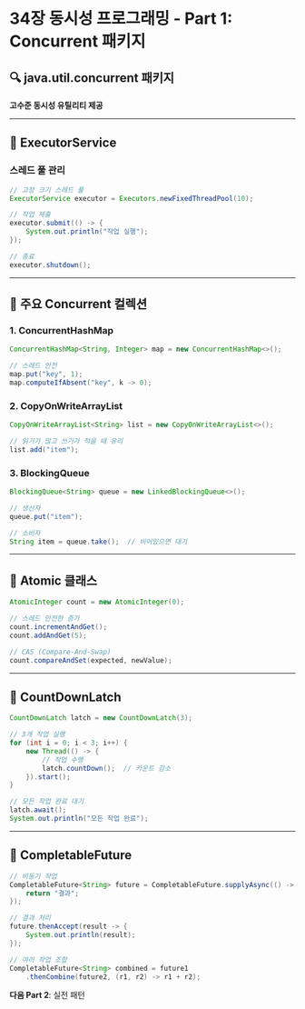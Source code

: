 # 34장 동시성 프로그래밍 - Part 1: Concurrent 패키지

## 🔍 java.util.concurrent 패키지

**고수준 동시성 유틸리티 제공**

---

## 📖 ExecutorService

### 스레드 풀 관리
```java
// 고정 크기 스레드 풀
ExecutorService executor = Executors.newFixedThreadPool(10);

// 작업 제출
executor.submit(() -> {
    System.out.println("작업 실행");
});

// 종료
executor.shutdown();
```

---

## 📖 주요 Concurrent 컬렉션

### 1. ConcurrentHashMap
```java
ConcurrentHashMap<String, Integer> map = new ConcurrentHashMap<>();

// 스레드 안전
map.put("key", 1);
map.computeIfAbsent("key", k -> 0);
```

### 2. CopyOnWriteArrayList
```java
CopyOnWriteArrayList<String> list = new CopyOnWriteArrayList<>();

// 읽기가 많고 쓰기가 적을 때 유리
list.add("item");
```

### 3. BlockingQueue
```java
BlockingQueue<String> queue = new LinkedBlockingQueue<>();

// 생산자
queue.put("item");

// 소비자
String item = queue.take();  // 비어있으면 대기
```

---

## 📖 Atomic 클래스

```java
AtomicInteger count = new AtomicInteger(0);

// 스레드 안전한 증가
count.incrementAndGet();
count.addAndGet(5);

// CAS (Compare-And-Swap)
count.compareAndSet(expected, newValue);
```

---

## 📖 CountDownLatch

```java
CountDownLatch latch = new CountDownLatch(3);

// 3개 작업 실행
for (int i = 0; i < 3; i++) {
    new Thread(() -> {
        // 작업 수행
        latch.countDown();  // 카운트 감소
    }).start();
}

// 모든 작업 완료 대기
latch.await();
System.out.println("모든 작업 완료");
```

---

## 📖 CompletableFuture

```java
// 비동기 작업
CompletableFuture<String> future = CompletableFuture.supplyAsync(() -> {
    return "결과";
});

// 결과 처리
future.thenAccept(result -> {
    System.out.println(result);
});

// 여러 작업 조합
CompletableFuture<String> combined = future1
    .thenCombine(future2, (r1, r2) -> r1 + r2);
```

**다음 Part 2**: 실전 패턴
